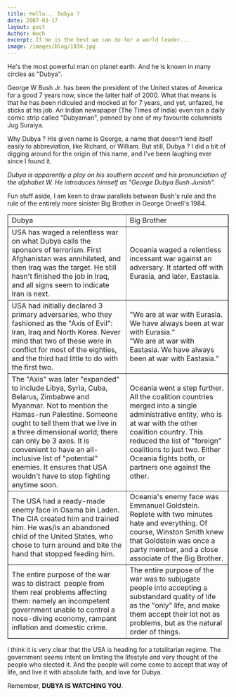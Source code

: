 ```yaml
---
title: Hello... Dubya ?
date: 2007-03-17
layout: post
Author: Hech
excerpt: If he is the best we can do for a world leader... 
image: /images/blog/1934.jpg
---
```


He's the most powerful man on planet earth. And he is known in many circles as &quot;Dubya&quot;.


George W Bush Jr. has been the president of the United states of America for a good 7 years now, since the latter half of 2000. What that means is that he has been ridiculed and mocked at for 7 years, and yet, unfazed, he sticks at his job. An Indian newspaper (The Times of India) even ran a daily comic strip called &quot;Dubyaman&quot;, penned by one of my favourite columnists Jug Suraiya.


Why Dubya ? His given name is George, a name that doesn't lend itself easily to abbreviation, like Richard, or William. But still, Dubya ? I did a bit of digging around for the origin of this name, and I've been laughing ever since I found it.


_Dubya is apparently a play on his southern accent and his pronunciation of the alphabet W. He introduces himself as &quot;George Dubya Bush Juniah&quot;._


Fun stuff aside, I am keen to draw parallels between Bush's rule and the rule of the entirely more sinister Big Brother in George Orwell's 1984.

<table border="1">
    <thead>
        <tr>
            <td>Dubya</td>
            <td>Big Brother</td>
        </tr>
    </thead>
    <tbody>
        <tr>
            <td>             USA has waged a relentless war on what Dubya calls the sponsors of terrorism. First Afghanistan was annihilated, and then Iraq was the target. He still hasn't finished the job in Iraq, and all signs seem to indicate Iran is next.             </td>
            <td>             Oceania waged a relentless incessant war against an adversary. It started off with Eurasia, and later, Eastasia.             </td>
        </tr>
        <tr>
            <td>USA had initially declared 3 primary adversaries, who they fashioned as the &quot;Axis of Evil&quot;: Iran, Iraq and North Korea. Never mind that two of these were in conflict for most of the eighties, and the third had little to do with the first two.</td>
            <td>
            &quot;We are at war with Eurasia. We have always been at war with Eurasia.&quot;<br/>
            &quot;We are at war with Eastasia. We have always been at war with Eastasia.&quot;
            </td>
        </tr>
        <tr>
            <td>The &quot;Axis&quot; was later &quot;expanded&quot; to include Libya, Syria, Cuba, Belarus, Zimbabwe and Myanmar. Not to mention the Hamas-run Palestine. Someone ought to tell them that we live in a three dimensional world; there can only be 3 axes. It is convenient to have an all-inclusive list of &quot;potential&quot; enemies. It ensures that USA wouldn't have to stop fighting anytime soon.</td>
            <td>Oceania went a step further. All the coalition countries merged into a single administrative entity, who is at war with the other coalition country. This reduced the list of &quot;foreign&quot; coalitions to just two. Either Oceania fights both, or partners one against the other.</td>
        </tr>
        <tr>
            <td>             The USA had a ready-made enemy face in Osama bin Laden. The CIA created him and trained him. He was/is an abandoned child of the United States, who chose to turn around and bite the hand that stopped feeding him.</td>
            <td>Oceania's enemy face was Emmanuel Goldstein. Replete with two minutes hate and everything. Of course, Winston Smith knew that Goldstein was once a party member, and a close associate of the Big Brother.  
            </td>
        </tr>
        <tr>
            <td>The entire purpose of the war was to distract&nbsp; people from them real problems affecting them: namely an incompetent government unable to control a nose-diving economy, rampant inflation and domestic crime.</td>
            <td>The entire purpose of the war was to subjugate people into accepting a substandard quality of life as the &quot;only&quot; life, and make them accept their lot not as problems, but as the natural order of things.</td>
        </tr>
    </tbody>
</table>




I think it is very clear that the USA is heading for a totalitarian regime. The government seems intent on limiting the lifestyle and very thought of the people who elected it. And the people will come come to accept that way of life, and live it with absolute faith, and love for Dubya.


Remember, <strong>DUBYA IS WATCHING YOU</strong>.  




